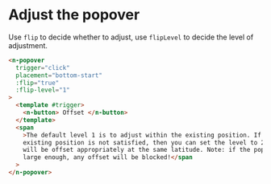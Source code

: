 # Adjust the popover

Use `flip` to decide whether to adjust, use `flipLevel` to decide the level of adjustment.

```html
<n-popover
  trigger="click"
  placement="bottom-start"
  :flip="true"
  :flip-level="1"
>
  <template #trigger>
    <n-button> Offset </n-button>
  </template>
  <span
    >The default level 1 is to adjust within the existing position. If the
    existing position is not satisfied, then you can set the level to 2, which
    will be offset appropriately at the same latitude. Note: if the popover is
    large enough, any offset will be blocked!</span
  >
</n-popover>
```
